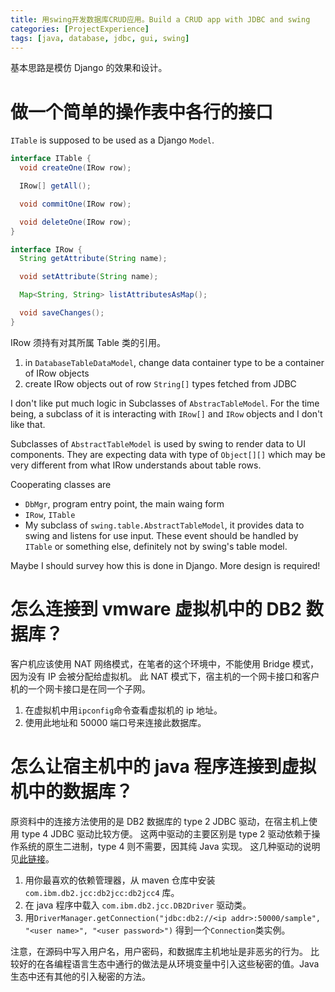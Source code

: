 ```yaml
---
title: 用swing开发数据库CRUD应用。Build a CRUD app with JDBC and swing
categories: [ProjectExperience]
tags: [java, database, jdbc, gui, swing]
---
```



基本思路是模仿 Django 的效果和设计。

# 做一个简单的操作表中各行的接口

`ITable` is supposed to be used as a Django `Model`.

```java
interface ITable {
  void createOne(IRow row);

  IRow[] getAll();

  void commitOne(IRow row);

  void deleteOne(IRow row);
}

interface IRow {
  String getAttribute(String name);

  void setAttribute(String name);

  Map<String, String> listAttributesAsMap();

  void saveChanges();
}
```

IRow 须持有对其所属 Table 类的引用。

1. in `DatabaseTableDataModel`, change data container type to be a container of
   IRow objects
2. create IRow objects out of row `String[]` types fetched from JDBC

I don't like put much logic in Subclasses of `AbstracTableModel`. For the time being,
a subclass of it is interacting with `IRow[]` and `IRow` objects and I don't like that.

Subclasses of `AbstractTableModel` is used by swing to render data to UI components.
They are expecting data with type of `Object[][]` which may be very different from what
IRow understands about table rows.

Cooperating classes are

- `DbMgr`, program entry point, the main waing form
- `IRow`, `ITable`
- My subclass of `swing.table.AbstractTableModel`, it provides data to swing and listens for
  use input. These event should be handled by `ITable` or something else, definitely not by
  swing's table model.

Maybe I should survey how this is done in Django. More design is required!

# 怎么连接到 vmware 虚拟机中的 DB2 数据库？

客户机应该使用 NAT 网络模式，在笔者的这个环境中，不能使用 Bridge 模式，因为没有 IP 会被分配给虚拟机。
此 NAT 模式下，宿主机的一个网卡接口和客户机的一个网卡接口是在同一个子网。

1. 在虚拟机中用`ipconfig`命令查看虚拟机的 ip 地址。
2. 使用此地址和 50000 端口号来连接此数据库。

# 怎么让宿主机中的 java 程序连接到虚拟机中的数据库？

原资料中的连接方法使用的是 DB2 数据库的 type 2 JDBC 驱动，在宿主机上使用 type 4 JDBC 驱动比较方便。
这两中驱动的主要区别是 type 2 驱动依赖于操作系统的原生二进制，type 4 则不需要，因其纯 Java 实现。
这几种驱动的说明见[此链接](https://www.ibm.com/docs/en/db2/9.7?topic=apis-supported-drivers-jdbc-sqlj)。

1. 用你最喜欢的依赖管理器，从 maven 仓库中安装 `com.ibm.db2.jcc:db2jcc:db2jcc4` 库。
2. 在 java 程序中载入 `com.ibm.db2.jcc.DB2Driver` 驱动类。
3. 用`DriverManager.getConnection("jdbc:db2://<ip addr>:50000/sample", "<user name>", "<user password>")`
   得到一个`Connection`类实例。

注意，在源码中写入用户名，用户密码，和数据库主机地址是非恶劣的行为。
比较好的在各编程语言生态中通行的做法是从环境变量中引入这些秘密的值。Java 生态中还有其他的引入秘密的方法。
